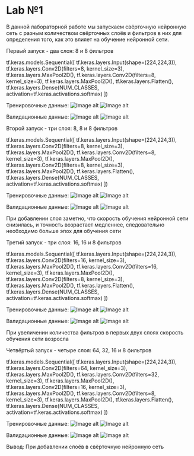 # Lab №1

В данной лабораторной работе мы запускаем свёрточную нейронную сеть с разным количеством свёрточных слоёв и фильтров в них для определения того, как это влияет на обучение нейронной сети.

Первый запуск - два слоя: 8 и 8 фильтров

tf.keras.models.Sequential([
        tf.keras.layers.Input(shape=(224,224,3)),
        tf.keras.layers.Conv2D(filters=8, kernel_size=3),
        tf.keras.layers.MaxPool2D(),
        tf.keras.layers.Conv2D(filters=8, kernel_size=3),
        tf.keras.layers.MaxPool2D(),
        tf.keras.layers.Flatten(),
        tf.keras.layers.Dense(NUM_CLASSES, activation=tf.keras.activations.softmax)
    ])

Тренировочные данные:
![Image alt](https://github.com/DmitryLemon/SMOMI/blob/lab1/Lab1/Graphics/NN-8-8-train-acc.png)
![Image alt](https://github.com/DmitryLemon/SMOMI/blob/lab1/Lab1/Graphics/NN-8-8-train-loss.png)

Валидационные данные:
![Image alt](https://github.com/DmitryLemon/SMOMI/blob/lab1/Lab1/Graphics/NN-8-8-val-acc.png)
![Image alt](https://github.com/DmitryLemon/SMOMI/blob/lab1/Lab1/Graphics/NN-8-8-val-loss.png)


Второй запуск - три слоя: 8, 8 и 8 фильтров

tf.keras.models.Sequential([
        tf.keras.layers.Input(shape=(224,224,3)),
        tf.keras.layers.Conv2D(filters=8, kernel_size=3),
        tf.keras.layers.MaxPool2D(),
        tf.keras.layers.Conv2D(filters=8, kernel_size=3),
        tf.keras.layers.MaxPool2D(),
        tf.keras.layers.Conv2D(filters=8, kernel_size=3),
        tf.keras.layers.MaxPool2D(),
        tf.keras.layers.Flatten(),
        tf.keras.layers.Dense(NUM_CLASSES, activation=tf.keras.activations.softmax)
    ])

Тренировочные данные:
![Image alt](https://github.com/DmitryLemon/SMOMI/blob/lab1/Lab1/Graphics/NN-8-8-8-train-acc.png)
![Image alt](https://github.com/DmitryLemon/SMOMI/blob/lab1/Lab1/Graphics/NN-8-8-8-train-loss.png)

Валидационные данные:
![Image alt](https://github.com/DmitryLemon/SMOMI/blob/lab1/Lab1/Graphics/NN-8-8-8-val-acc.png)
![Image alt](https://github.com/DmitryLemon/SMOMI/blob/lab1/Lab1/Graphics/NN-8-8-8-val-loss.png)

При добавлении слоя заметно, что скорость обучения нейронной сети снизилась, и точность возрастает медленнее, следовательно необходимо больше эпох для обучения сети

Третий запуск - три слоя: 16, 16 и 8 фильтров

tf.keras.models.Sequential([
        tf.keras.layers.Input(shape=(224,224,3)),
        tf.keras.layers.Conv2D(filters=16, kernel_size=3),
        tf.keras.layers.MaxPool2D(),
        tf.keras.layers.Conv2D(filters=16, kernel_size=3),
        tf.keras.layers.MaxPool2D(),
        tf.keras.layers.Conv2D(filters=8, kernel_size=3),
        tf.keras.layers.MaxPool2D(),
        tf.keras.layers.Flatten(),
        tf.keras.layers.Dense(NUM_CLASSES, activation=tf.keras.activations.softmax)
    ])

Тренировочные данные:
![Image alt](https://github.com/DmitryLemon/SMOMI/blob/lab1/Lab1/Graphics/NN-16-16-8-train-acc.png)
![Image alt](https://github.com/DmitryLemon/SMOMI/blob/lab1/Lab1/Graphics/NN-16-16-8-train-loss.png)

Валидационные данные:
![Image alt](https://github.com/DmitryLemon/SMOMI/blob/lab1/Lab1/Graphics/NN-16-16-8-val-acc.png)
![Image alt](https://github.com/DmitryLemon/SMOMI/blob/lab1/Lab1/Graphics/NN-16-16-8-val-loss.png)

При увеличении количества фильтров в первых двух слоях скорость обучения сети возросла

Четвёртый запуск - четыре слоя: 64, 32, 16 и 8 фильтров

tf.keras.models.Sequential([
        tf.keras.layers.Input(shape=(224,224,3)),
        tf.keras.layers.Conv2D(filters=64, kernel_size=3),
        tf.keras.layers.MaxPool2D(),
        tf.keras.layers.Conv2D(filters=32, kernel_size=3),
        tf.keras.layers.MaxPool2D(),
        tf.keras.layers.Conv2D(filters=16, kernel_size=3),
        tf.keras.layers.MaxPool2D(),
        tf.keras.layers.Conv2D(filters=8, kernel_size=3),
        tf.keras.layers.MaxPool2D(),
        tf.keras.layers.Flatten(),
        tf.keras.layers.Dense(NUM_CLASSES, activation=tf.keras.activations.softmax)
    ])

Тренировочные данные:
![Image alt](https://github.com/DmitryLemon/SMOMI/blob/lab1/Lab1/Graphics/NN-8-16-32-8-train-acc.png)
![Image alt](https://github.com/DmitryLemon/SMOMI/blob/lab1/Lab1/Graphics/NN-8-16-32-8-train-loss.png)

Валидационные данные:
![Image alt](https://github.com/DmitryLemon/SMOMI/blob/lab1/Lab1/Graphics/NN-8-16-32-8-val-acc.png)
![Image alt](https://github.com/DmitryLemon/SMOMI/blob/lab1/Lab1/Graphics/NN-8-16-32-8-val-loss.png)

Вывод: При добавлении слоёв в свёрточную нейронную сеть 
